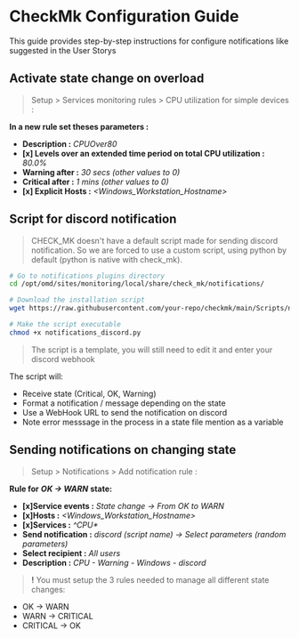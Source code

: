 # CheckMk Configuration Guide

This guide provides step-by-step instructions for configure notifications like suggested in the User Storys

## Activate state change on overload

> Setup > Services monitoring rules > CPU utilization for simple devices : 

**In a new rule set theses parameters :** 

- **Description :** *CPUOver80*
- **[x] Levels over an extended time period on total CPU utilization :** *80.0%*
- **Warning after :** *30 secs (other values to 0)*
- **Critical after :** *1 mins (other values to 0)*
- **[x] Explicit Hosts  :** *<Windows_Workstation_Hostname>*

## Script for discord notification

> CHECK_MK doesn't have a default script made for sending discord notification. So we are forced to use a custom script, using python by default (python is native with check_mk).

```bash
# Go to notifications plugins directory
cd /opt/omd/sites/monitoring/local/share/check_mk/notifications/

# Download the installation script
wget https://raw.githubusercontent.com/your-repo/checkmk/main/Scripts/notifications_discord.py

# Make the script executable
chmod +x notifications_discord.py
```

> The script is a template, you will still need to edit it and enter your discord webhook

The script will:

- Receive state (Critical, OK, Warning)
- Format a notification / message depending on the state
- Use a WebHook URL to send the notification on discord
- Note error messsage in the process in a state file mention as a variable

## Sending notifications on changing state

> Setup > Notifications > Add notification rule : 

**Rule for** ***OK -> WARN*** **state:** 

- **[x]Service events :** *State change -> From OK to WARN*
- **[x]Hosts :** *<Windows_Workstation_Hostname>*
- **[x]Services :** *^CPU\**
- **Send notification :** *discord (script name) -> Select parameters (random parameters)*
- **Select recipient :** *All users*
- **Description :** *CPU - Warning - Windows - discord*

> **!** You must setup the 3 rules needed to manage all different state changes:
- OK -> WARN
- WARN -> CRITICAL
- CRITICAL -> OK
